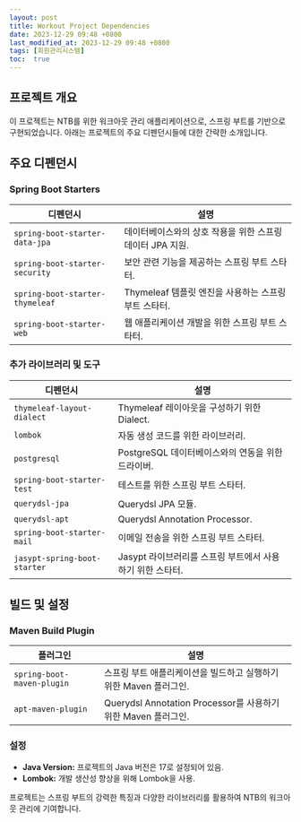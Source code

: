 ```yaml
---
layout: post
title: Workout Project Dependencies
date: 2023-12-29 09:48 +0800
last_modified_at: 2023-12-29 09:48 +0800
tags: [회원관리시스템]
toc:  true
---
```


## 프로젝트 개요
이 프로젝트는 NTB를 위한 워크아웃 관리 애플리케이션으로, 스프링 부트를 기반으로 구현되었습니다. 아래는 프로젝트의 주요 디펜던시들에 대한 간략한 소개입니다.

## 주요 디펜던시

### Spring Boot Starters

| **디펜던시**                  | **설명**                                                      |
|-------------------------------|---------------------------------------------------------------|
| `spring-boot-starter-data-jpa` | 데이터베이스와의 상호 작용을 위한 스프링 데이터 JPA 지원.        |
| `spring-boot-starter-security` | 보안 관련 기능을 제공하는 스프링 부트 스타터.                 |
| `spring-boot-starter-thymeleaf`| Thymeleaf 템플릿 엔진을 사용하는 스프링 부트 스타터.           |
| `spring-boot-starter-web`      | 웹 애플리케이션 개발을 위한 스프링 부트 스타터.                |

### 추가 라이브러리 및 도구

| **디펜던시**                     | **설명**                                                      |
|----------------------------------|---------------------------------------------------------------|
| `thymeleaf-layout-dialect`        | Thymeleaf 레이아웃을 구성하기 위한 Dialect.                    |
| `lombok`                         | 자동 생성 코드를 위한 라이브러리.                              |
| `postgresql`                     | PostgreSQL 데이터베이스와의 연동을 위한 드라이버.              |
| `spring-boot-starter-test`       | 테스트를 위한 스프링 부트 스타터.                             |
| `querydsl-jpa`                   | Querydsl JPA 모듈.                                            |
| `querydsl-apt`                   | Querydsl Annotation Processor.                                |
| `spring-boot-starter-mail`       | 이메일 전송을 위한 스프링 부트 스타터.                       |
| `jasypt-spring-boot-starter`     | Jasypt 라이브러리를 스프링 부트에서 사용하기 위한 스타터.     |

## 빌드 및 설정

### Maven Build Plugin

| **플러그인**                     | **설명**                                                      |
|----------------------------------|---------------------------------------------------------------|
| `spring-boot-maven-plugin`        | 스프링 부트 애플리케이션을 빌드하고 실행하기 위한 Maven 플러그인. |
| `apt-maven-plugin`                | Querydsl Annotation Processor를 사용하기 위한 Maven 플러그인.  |

### 설정

- **Java Version:** 프로젝트의 Java 버전은 17로 설정되어 있음.
- **Lombok:** 개발 생산성 향상을 위해 Lombok을 사용.

프로젝트는 스프링 부트의 강력한 특징과 다양한 라이브러리를 활용하여 NTB의 워크아웃 관리에 기여합니다.
